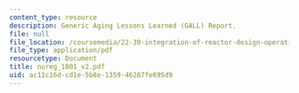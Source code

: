 ```yaml
---
content_type: resource
description: Generic Aging Lessons Learned (GALL) Report.
file: null
file_location: /coursemedia/22-39-integration-of-reactor-design-operations-and-safety-fall-2006/ac11c16dcd1e5b8e135946287fe695d9_nureg_1801_v2.pdf
file_type: application/pdf
resourcetype: Document
title: nureg_1801_v2.pdf
uid: ac11c16d-cd1e-5b8e-1359-46287fe695d9
---
```

